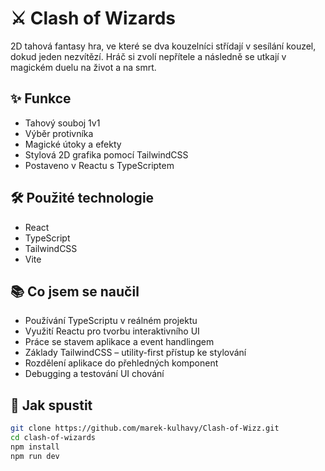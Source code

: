 # ⚔️ Clash of Wizards

2D tahová fantasy hra, ve které se dva kouzelníci střídají v sesílání kouzel, dokud jeden nezvítězí. Hráč si zvolí nepřítele a následně se utkají v magickém duelu na život a na smrt.

## ✨ Funkce

- Tahový souboj 1v1
- Výběr protivníka
- Magické útoky a efekty
- Stylová 2D grafika pomocí TailwindCSS
- Postaveno v Reactu s TypeScriptem

## 🛠️ Použité technologie

- React
- TypeScript
- TailwindCSS
- Vite

## 📚 Co jsem se naučil

- Používání TypeScriptu v reálném projektu
- Využití Reactu pro tvorbu interaktivního UI
- Práce se stavem aplikace a event handlingem
- Základy TailwindCSS – utility-first přístup ke stylování
- Rozdělení aplikace do přehledných komponent
- Debugging a testování UI chování

## 🚀 Jak spustit

```bash
git clone https://github.com/marek-kulhavy/Clash-of-Wizz.git
cd clash-of-wizards
npm install
npm run dev
